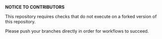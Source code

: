 **NOTICE TO CONTRIBUTORS**

This repository requires checks that do not execute on a forked version of this repository.

Please push your branches directly in order for workflows to succeed.
